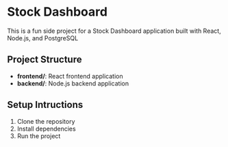 # Stock Dashboard
This is a fun side project for a Stock Dashboard application built with 
React, Node.js, and PostgreSQL

## Project Structure
- **frontend/**: React frontend application
- **backend/**: Node.js backend application

## Setup Intructions

1. Clone the repository
2. Install dependencies
3. Run the project
